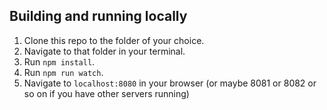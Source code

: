 ## Building and running locally

1. Clone this repo to the folder of your choice.
2. Navigate to that folder in your terminal.
3. Run `npm install`.
4. Run `npm run watch`.
5. Navigate to `localhost:8080` in your browser (or maybe 8081 or 8082 or so on if you have other servers running)
